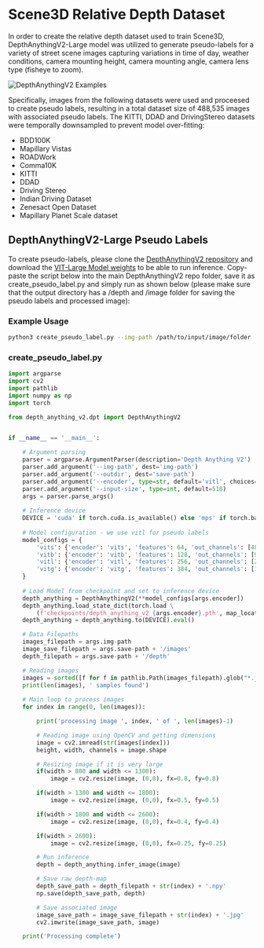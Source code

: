 # Scene3D Relative Depth Dataset

In order to create the relative depth dataset used to train Scene3D, DepthAnythingV2-Large model was utilized to generate pseudo-labels for a variety of street scene images capturing variations in time of day, weather conditions, camera mounting height, camera mounting angle, camera lens type (fisheye to zoom).

![DepthAnythingV2 Examples](https://github.com/DepthAnything/Depth-Anything-V2/blob/main/assets/teaser.png)

Specifically, images from the following datasets were used and proceesed to create pseudo labels, resulting in a total dataset size of 488,535 images with associated pseudo labels. The KITTI, DDAD and DrivingStereo datasets were temporally downsampled to prevent model over-fitting:

- BDD100K
- Mapillary Vistas
- ROADWork
- Comma10K
- KITTI
- DDAD
- Driving Stereo
- Indian Driving Dataset
- Zenesact Open Dataset
- Mapillary Planet Scale dataset


## DepthAnythingV2-Large Pseudo Labels

To create pseudo-labels, please clone the [DepthAnythingV2 repository](https://github.com/DepthAnything/Depth-Anything-V2/tree/main) and download the [VIT-Large Model weights](https://huggingface.co/depth-anything/Depth-Anything-V2-Large/resolve/main/depth_anything_v2_vitl.pth?download=true) to be able to run inference. Copy-paste the script below into the main DepthAnythingV2 repo folder, save it as create_pseudo_label.py and simply run as shown below (please make sure that the output directory has a /depth and /image folder for saving the pseudo labels and processed image):

### Example Usage
```bash
python3 create_pseudo_label.py --img-path /path/to/input/image/folder --outdir /path/to/where/data/is/saved
```

### create_pseudo_label.py
```python
import argparse
import cv2
import pathlib
import numpy as np
import torch

from depth_anything_v2.dpt import DepthAnythingV2


if __name__ == '__main__':

    # Argument parsing
    parser = argparse.ArgumentParser(description='Depth Anything V2')
    parser.add_argument('--img-path', dest='img-path')
    parser.add_argument('--outdir', dest='save-path')
    parser.add_argument('--encoder', type=str, default='vitl', choices=['vits', 'vitb', 'vitl', 'vitg'])
    parser.add_argument('--input-size', type=int, default=518)
    args = parser.parse_args()
    
    # Inference device
    DEVICE = 'cuda' if torch.cuda.is_available() else 'mps' if torch.backends.mps.is_available() else 'cpu'
    
    # Model configuration - we use vitl for pseudo labels
    model_configs = {
        'vits': {'encoder': 'vits', 'features': 64, 'out_channels': [48, 96, 192, 384]},
        'vitb': {'encoder': 'vitb', 'features': 128, 'out_channels': [96, 192, 384, 768]},
        'vitl': {'encoder': 'vitl', 'features': 256, 'out_channels': [256, 512, 1024, 1024]},
        'vitg': {'encoder': 'vitg', 'features': 384, 'out_channels': [1536, 1536, 1536, 1536]}
    }
    
    # Load Model from checkpoint and set to inference device
    depth_anything = DepthAnythingV2(**model_configs[args.encoder])
    depth_anything.load_state_dict(torch.load \
        (f'checkpoints/depth_anything_v2_{args.encoder}.pth', map_location='cpu'))
    depth_anything = depth_anything.to(DEVICE).eval()

    # Data Filepaths
    images_filepath = args.img-path
    image_save_filepath = args.save-path + '/images'
    depth_filepath = args.save-path + '/depth'

    # Reading images
    images = sorted([f for f in pathlib.Path(images_filepath).glob("*.jpg")])
    print(len(images), ' samples found')
    
    # Main loop to process images
    for index in range(0, len(images)):

        print('processing image ', index, ' of ', len(images)-1)

        # Reading image using OpenCV and getting dimensions
        image = cv2.imread(str(images[index]))
        height, width, channels = image.shape

        # Resizing image if it is very large
        if(width > 800 and width <= 1300):
            image = cv2.resize(image, (0,0), fx=0.8, fy=0.8)

        if(width > 1300 and width <= 1800):
            image = cv2.resize(image, (0,0), fx=0.5, fy=0.5) 

        if(width > 1800 and width <= 2600):
            image = cv2.resize(image, (0,0), fx=0.4, fy=0.4) 

        if(width > 2600):
            image = cv2.resize(image, (0,0), fx=0.25, fy=0.25) 

        # Run inference
        depth = depth_anything.infer_image(image)

        # Save raw depth-map
        depth_save_path = depth_filepath + str(index) + '.npy'
        np.save(depth_save_path, depth)

        # Save associated image
        image_save_path = image_save_filepath + str(index) + '.jpg'
        cv2.imwrite(image_save_path, image)

    print('Processing complete')
```